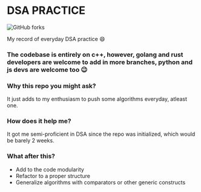 # DSA PRACTICE

![GitHub forks](https://img.shields.io/github/forks/Kaushikdey647/dsa-practice?style=social)

My record of everyday DSA practice 😄

### The codebase is entirely on c++, however, golang and rust developers are welcome to add in more branches, python and js devs are welcome too 😉

### Why this repo you might ask?
It just adds to my enthusiasm to push some algorithms everyday, atleast one.

### How does it help me?
It got me semi-proficient in DSA since the repo was initialized, which would be barely 2 weeks.

### What after this?

- Add to the code modularity
- Refactor to a proper structure
- Generalize algorithms with comparators or other generic constructs
